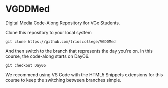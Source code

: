 # VGDDMed
Digital Media Code-Along Repository for VGx Students.

Clone this repository to your local system 

```terminal
git clone https://github.com/trioscollege/VGDDMed 
```

And then switch to the branch that represents the day you're on. In this course, the code-along starts on Day06.

```terminal
git checkout Day06
```

We recommend using VS Code with the HTML5 Snippets extensions for this course to keep the switching between branches simple. 